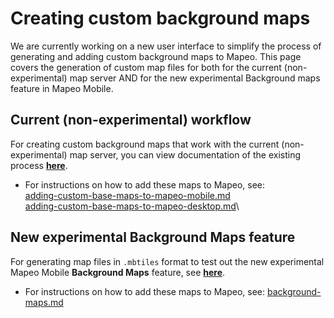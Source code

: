 # Creating custom background maps

We are currently working on a new user interface to simplify the process of generating and adding custom background maps to Mapeo. This page covers the generation of custom map files for both for the current (non-experimental) map server AND for the new experimental Background maps feature in Mapeo Mobile.

## **Current (non-experimental) workflow**

For creating custom background maps that work with the current (non-experimental) map server, you can view documentation of the existing process [**here**](https://digidem.notion.site/Preparing-and-Adding-Custom-Basemaps-to-Mapeo-b4f13019f0b842ce9315c6097f08ce36).

* For instructions on how to add these maps to Mapeo, see:\
  [adding-custom-base-maps-to-mapeo-mobile.md](../../../mapeo-mobile-installation-setup/adding-custom-base-maps-to-mapeo-mobile.md "mention")\
  [adding-custom-base-maps-to-mapeo-desktop.md](../../../mapeo-desktop-installation-setup/adding-custom-base-maps-to-mapeo-desktop.md "mention")\


## **New experimental Background Maps feature**

For generating map files in `.mbtiles` format to test out the new experimental Mapeo Mobile **Background Maps** feature, see [**here**](creating-custom-maps.md).&#x20;

* For instructions on how to add these maps to Mapeo, see: [background-maps.md](../../../mapeo-mobile-installation-setup/experiments-turning-on-experimental-features/background-maps.md "mention")

